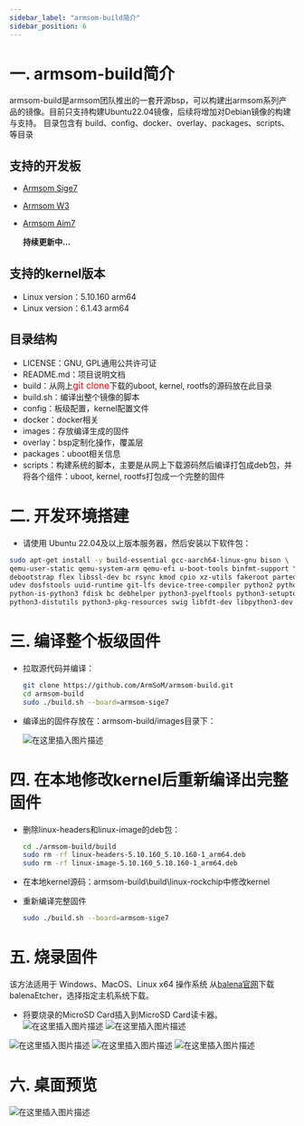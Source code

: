 ```yaml
---
sidebar_label: "armsom-build简介"
sidebar_position: 6
---
```


# 一. armsom-build简介
armsom-build是armsom团队推出的一套开源bsp，可以构建出armsom系列产品的镜像。目前只支持构建Ubuntu22.04镜像，后续将增加对Debian镜像的构建与支持。
目录包含有 build、config、docker、overlay、packages、scripts、等目录
## 支持的开发板
- [Armsom Sige7](https://docs.armsom.org/docs/getting-started/sige7)
- [Armsom W3](https://docs.armsom.org/docs/getting-started/lm7)
- [Armsom Aim7](https://docs.armsom.org/docs/getting-started/aim7)

  **持续更新中...**
## 支持的kernel版本
- Linux version：5.10.160 arm64
- Linux version：6.1.43  arm64
## 目录结构

- LICENSE：GNU, GPL通用公共许可证
- README.md：项目说明文档
- build：从网上<font color="red" size="3">git clone</font>下载的uboot, kernel, rootfs的源码放在此目录
- build.sh：编译出整个镜像的脚本
- config：板级配置，kernel配置文件
- docker：docker相关
- images：存放编译生成的固件
- overlay：bsp定制化操作，覆盖层
- packages：uboot相关信息
- scripts：构建系统的脚本，主要是从网上下载源码然后编译打包成deb包，并将各个组件：uboot, kernel, rootfs打包成一个完整的固件

# 二. 开发环境搭建
- 请使用 Ubuntu 22.04及以上版本服务器，然后安装以下软件包：

```bash
sudo apt-get install -y build-essential gcc-aarch64-linux-gnu bison \
qemu-user-static qemu-system-arm qemu-efi u-boot-tools binfmt-support \
debootstrap flex libssl-dev bc rsync kmod cpio xz-utils fakeroot parted \
udev dosfstools uuid-runtime git-lfs device-tree-compiler python2 python3 \
python-is-python3 fdisk bc debhelper python3-pyelftools python3-setuptools \
python3-distutils python3-pkg-resources swig libfdt-dev libpython3-dev
```
# 三.  编译整个板级固件
- 拉取源代码并编译：

	```bash
	git clone https://github.com/ArmSoM/armsom-build.git
	cd armsom-build
	sudo ./build.sh --board=armsom-sige7
	```
- 编译出的固件存放在：armsom-build/images目录下：

	![在这里插入图片描述](https://img-blog.csdnimg.cn/direct/4d8e0f87d2934d939729ceacd9583c83.png)
# 四. 在本地修改kernel后重新编译出完整固件
- 删除linux-headers和linux-image的deb包：
	```bash
	cd ./armsom-build/build
	sudo rm -rf linux-headers-5.10.160_5.10.160-1_arm64.deb
	sudo rm -rf linux-image-5.10.160_5.10.160-1_arm64.deb
	```
- 在本地kernel源码：armsom-build\build\linux-rockchip中修改kernel
- 重新编译完整固件

	```bash
	sudo ./build.sh --board=armsom-sige7
	```

# 五. 烧录固件
该方法适用于 Windows、MacOS、Linux x64 操作系统
从[balena官网](https://etcher.balena.io/)下载 balenaEtcher，选择指定主机系统下载。

- 将要烧录的MicroSD Card插入到MicroSD Card读卡器。 
![在这里插入图片描述](https://img-blog.csdnimg.cn/direct/0d9ec564438343eb88b79dc0ad55956f.png)
![在这里插入图片描述](https://img-blog.csdnimg.cn/direct/e43d7c81107b4294a086b6c82b761e71.png)

![在这里插入图片描述](https://img-blog.csdnimg.cn/direct/1de3891cc23f447f8e3aa4d2e1c036d0.png)
![在这里插入图片描述](https://img-blog.csdnimg.cn/direct/ffc8cb41cd994af78159f05c7b0ff938.png)
![在这里插入图片描述](https://img-blog.csdnimg.cn/direct/bf39923e3f6b4b979ac5a307e8c8afc4.png)


# 六. 桌面预览
![在这里插入图片描述](https://img-blog.csdnimg.cn/direct/2974834940474d3ab86ed94359c336f6.png)